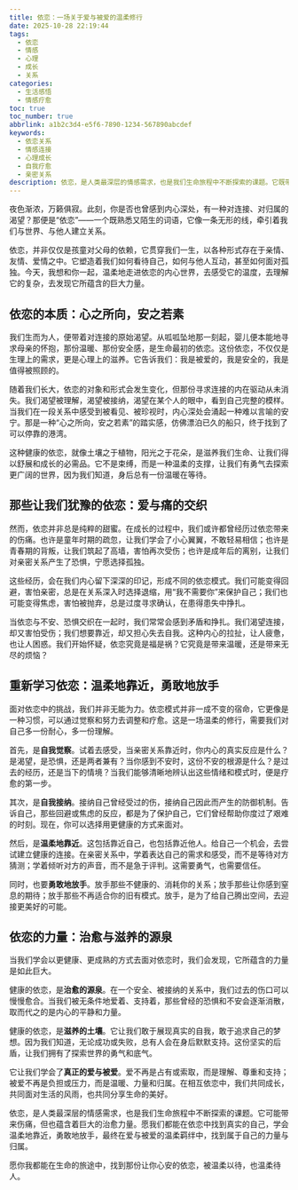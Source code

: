 ```yaml
---
title: 依恋：一场关于爱与被爱的温柔修行
date: 2025-10-28 22:19:44
tags:
  - 依恋
  - 情感
  - 心理
  - 成长
  - 关系
categories:
  - 生活感悟
  - 情感疗愈
toc: true
toc_number: true
abbrlink: a1b2c3d4-e5f6-7890-1234-567890abcdef
keywords:
  - 依恋关系
  - 情感连接
  - 心理成长
  - 自我疗愈
  - 亲密关系
description: 依恋，是人类最深层的情感需求，也是我们生命旅程中不断探索的课题。它既带来温暖与连接，也可能伴随不安与恐惧。本文将带你走进依恋的内心世界，探讨我们为何需要它，如何面对依恋中的挑战，并最终在温柔的羁绊中找到力量与归属，学会爱与被爱。
---
```


夜色渐浓，万籁俱寂。此刻，你是否也曾感到内心深处，有一种对连接、对归属的渴望？那便是“依恋”——一个既熟悉又陌生的词语，它像一条无形的线，牵引着我们与世界、与他人建立关系。

依恋，并非仅仅是孩童对父母的依赖，它贯穿我们一生，以各种形式存在于亲情、友情、爱情之中。它塑造着我们如何看待自己，如何与他人互动，甚至如何面对孤独。今天，我想和你一起，温柔地走进依恋的内心世界，去感受它的温度，去理解它的复杂，去发现它所蕴含的巨大力量。

## 依恋的本质：心之所向，安之若素

我们生而为人，便带着对连接的原始渴望。从呱呱坠地那一刻起，婴儿便本能地寻求母亲的怀抱，那份温暖、那份安全感，是生命最初的依恋。这份依恋，不仅仅是生理上的需求，更是心理上的滋养。它告诉我们：我是被爱的，我是安全的，我是值得被照顾的。

随着我们长大，依恋的对象和形式会发生变化，但那份寻求连接的内在驱动从未消失。我们渴望被理解，渴望被接纳，渴望在某个人的眼中，看到自己完整的模样。当我们在一段关系中感受到被看见、被珍视时，内心深处会涌起一种难以言喻的安宁。那是一种“心之所向，安之若素”的踏实感，仿佛漂泊已久的船只，终于找到了可以停靠的港湾。

这种健康的依恋，就像土壤之于植物，阳光之于花朵，是滋养我们生命、让我们得以舒展和成长的必需品。它不是束缚，而是一种温柔的支撑，让我们有勇气去探索更广阔的世界，因为我们知道，身后总有一份温暖在等待。

## 那些让我们犹豫的依恋：爱与痛的交织

然而，依恋并非总是纯粹的甜蜜。在成长的过程中，我们或许都曾经历过依恋带来的伤痛。也许是童年时期的疏忽，让我们学会了小心翼翼，不敢轻易相信；也许是青春期的背叛，让我们筑起了高墙，害怕再次受伤；也许是成年后的离别，让我们对亲密关系产生了恐惧，宁愿选择孤独。

这些经历，会在我们内心留下深深的印记，形成不同的依恋模式。我们可能变得回避，害怕亲密，总是在关系深入时选择退缩，用“我不需要你”来保护自己；我们也可能变得焦虑，害怕被抛弃，总是过度寻求确认，在患得患失中挣扎。

当依恋与不安、恐惧交织在一起时，我们常常会感到矛盾和挣扎。我们渴望连接，却又害怕受伤；我们想要靠近，却又担心失去自我。这种内心的拉扯，让人疲惫，也让人困惑。我们开始怀疑，依恋究竟是福是祸？它究竟是带来温暖，还是带来无尽的烦恼？

## 重新学习依恋：温柔地靠近，勇敢地放手

面对依恋中的挑战，我们并非无能为力。依恋模式并非一成不变的宿命，它更像是一种习惯，可以通过觉察和努力去调整和疗愈。这是一场温柔的修行，需要我们对自己多一份耐心，多一份理解。

首先，是**自我觉察**。试着去感受，当亲密关系靠近时，你内心的真实反应是什么？是渴望，是恐惧，还是两者兼有？当你感到不安时，这份不安的根源是什么？是过去的经历，还是当下的情境？当我们能够清晰地辨认出这些情绪和模式时，便是疗愈的第一步。

其次，是**自我接纳**。接纳自己曾经受过的伤，接纳自己因此而产生的防御机制。告诉自己，那些回避或焦虑的反应，都是为了保护自己，它们曾经帮助你度过了艰难的时刻。现在，你可以选择用更健康的方式来面对。

然后，是**温柔地靠近**。这包括靠近自己，也包括靠近他人。给自己一个机会，去尝试建立健康的连接。在亲密关系中，学着表达自己的需求和感受，而不是等待对方猜测；学着倾听对方的声音，而不是急于评判。这需要勇气，也需要信任。

同时，也要**勇敢地放手**。放手那些不健康的、消耗你的关系；放手那些让你感到窒息的期待；放手那些不再适合你的旧有模式。放手，是为了给自己腾出空间，去迎接更美好的可能。

## 依恋的力量：治愈与滋养的源泉

当我们学会以更健康、更成熟的方式去面对依恋时，我们会发现，它所蕴含的力量是如此巨大。

健康的依恋，是**治愈的源泉**。在一个安全、被接纳的关系中，我们过去的伤口可以慢慢愈合。当我们被无条件地爱着、支持着，那些曾经的恐惧和不安会逐渐消散，取而代之的是内心的平静和力量。

健康的依恋，是**滋养的土壤**。它让我们敢于展现真实的自我，敢于追求自己的梦想。因为我们知道，无论成功或失败，总有人会在身后默默支持。这份坚实的后盾，让我们拥有了探索世界的勇气和底气。

它让我们学会了**真正的爱与被爱**。爱不再是占有或索取，而是理解、尊重和支持；被爱不再是负担或压力，而是温暖、力量和归属。在相互依恋中，我们共同成长，共同面对生活的风雨，也共同分享生命的美好。

依恋，是人类最深层的情感需求，也是我们生命旅程中不断探索的课题。它可能带来伤痛，但也蕴含着巨大的治愈力量。愿我们都能在依恋中找到真实的自己，学会温柔地靠近，勇敢地放手，最终在爱与被爱的温柔羁绊中，找到属于自己的力量与归属。

愿你我都能在生命的旅途中，找到那份让你心安的依恋，被温柔以待，也温柔待人。